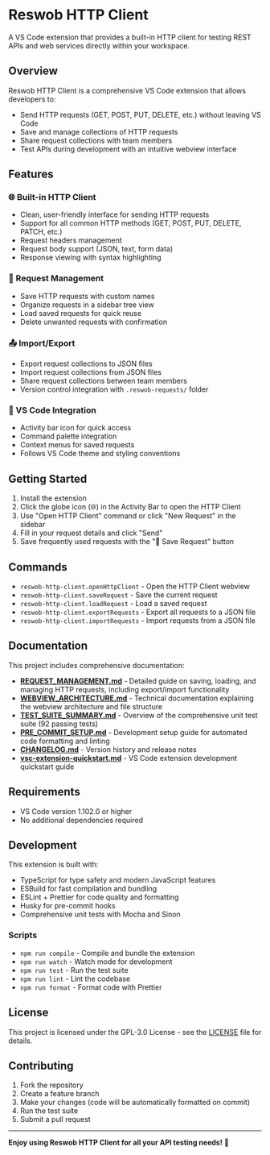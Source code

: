 # Reswob HTTP Client

A VS Code extension that provides a built-in HTTP client for testing REST APIs and web services directly within your workspace.

## Overview

Reswob HTTP Client is a comprehensive VS Code extension that allows developers to:

- Send HTTP requests (GET, POST, PUT, DELETE, etc.) without leaving VS Code
- Save and manage collections of HTTP requests
- Share request collections with team members
- Test APIs during development with an intuitive webview interface

## Features

### 🌐 Built-in HTTP Client

- Clean, user-friendly interface for sending HTTP requests
- Support for all common HTTP methods (GET, POST, PUT, DELETE, PATCH, etc.)
- Request headers management
- Request body support (JSON, text, form data)
- Response viewing with syntax highlighting

### 💾 Request Management

- Save HTTP requests with custom names
- Organize requests in a sidebar tree view
- Load saved requests for quick reuse
- Delete unwanted requests with confirmation

### 📤 Import/Export

- Export request collections to JSON files
- Import request collections from JSON files
- Share request collections between team members
- Version control integration with `.reswob-requests/` folder

### 🎯 VS Code Integration

- Activity bar icon for quick access
- Command palette integration
- Context menus for saved requests
- Follows VS Code theme and styling conventions

## Getting Started

1. Install the extension
2. Click the globe icon (🌐) in the Activity Bar to open the HTTP Client
3. Use "Open HTTP Client" command or click "New Request" in the sidebar
4. Fill in your request details and click "Send"
5. Save frequently used requests with the "💾 Save Request" button

## Commands

- `reswob-http-client.openHttpClient` - Open the HTTP Client webview
- `reswob-http-client.saveRequest` - Save the current request
- `reswob-http-client.loadRequest` - Load a saved request
- `reswob-http-client.exportRequests` - Export all requests to a JSON file
- `reswob-http-client.importRequests` - Import requests from a JSON file

## Documentation

This project includes comprehensive documentation:

- **[REQUEST_MANAGEMENT.md](./REQUEST_MANAGEMENT.md)** - Detailed guide on saving, loading, and managing HTTP requests, including export/import functionality
- **[WEBVIEW_ARCHITECTURE.md](./WEBVIEW_ARCHITECTURE.md)** - Technical documentation explaining the webview architecture and file structure
- **[TEST_SUITE_SUMMARY.md](./TEST_SUITE_SUMMARY.md)** - Overview of the comprehensive unit test suite (92 passing tests)
- **[PRE_COMMIT_SETUP.md](./PRE_COMMIT_SETUP.md)** - Development setup guide for automated code formatting and linting
- **[CHANGELOG.md](./CHANGELOG.md)** - Version history and release notes
- **[vsc-extension-quickstart.md](./vsc-extension-quickstart.md)** - VS Code extension development quickstart guide

## Requirements

- VS Code version 1.102.0 or higher
- No additional dependencies required

## Development

This extension is built with:

- TypeScript for type safety and modern JavaScript features
- ESBuild for fast compilation and bundling
- ESLint + Prettier for code quality and formatting
- Husky for pre-commit hooks
- Comprehensive unit tests with Mocha and Sinon

### Scripts

- `npm run compile` - Compile and bundle the extension
- `npm run watch` - Watch mode for development
- `npm run test` - Run the test suite
- `npm run lint` - Lint the codebase
- `npm run format` - Format code with Prettier

## License

This project is licensed under the GPL-3.0 License - see the [LICENSE](./LICENSE) file for details.

## Contributing

1. Fork the repository
2. Create a feature branch
3. Make your changes (code will be automatically formatted on commit)
4. Run the test suite
5. Submit a pull request

---

**Enjoy using Reswob HTTP Client for all your API testing needs!** 🚀
